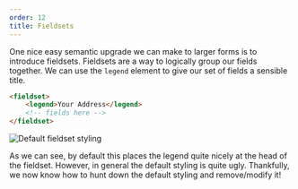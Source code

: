 ```yaml
---
order: 12
title: Fieldsets
---
```


<div class="panels">
<div>

One nice easy semantic upgrade we can make to larger forms is to introduce fieldsets. Fieldsets are a way to logically group our fields together. We can use the `legend` element to give our set of fields a sensible title.

~~~html
<fieldset>
    <legend>Your Address</legend>
    <!-- fields here -->
</fieldset>
~~~

</div>
<div>

![Default fieldset styling](../fieldsets.png)

As we can see, by default this places the legend quite nicely at the head of the fieldset. However, in general the default styling is quite ugly. Thankfully, we now know how to hunt down the default styling and remove/modify it!

</div>
</div>